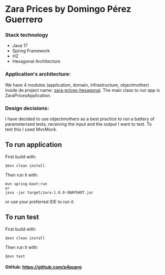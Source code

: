 # Zara Prices by Domingo Pérez Guerrero

### Stack technology 
* Java 17
* Spring Framework
* H2
* Hexagonal Architecture

### Application's architecture:
We have 4 modules (application, domain, infrastructure, objectmother) inside de project name: <u>zara-prices-hexagonal</u>.
The main class to run app is ZaraPricesApplication.

### Design decisions:
I have decided to use objectmothers as a best practice to run a battery of parameterized tests,
receiving the input and the output I want to test. 
To test this I used MvcMock.

## To run application
First build with:
```
$mvn clean install
```
Then run it with:
```
mvn spring-boot:run
or
java -jar target/zara-1.0.0-SNAPSHOT.jar  
```
or use your preferred IDE to run it.

## To run test
First build with:
```
$mvn clean install
```
Then run it with:
```
$mvn test
```

#### GitHub: https://github.com/p4pupro
